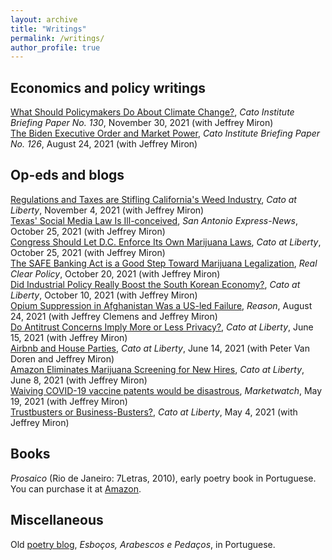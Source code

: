 ```yaml
---
layout: archive
title: "Writings"
permalink: /writings/
author_profile: true
---
```


## Economics and policy writings

[What Should Policymakers Do About Climate Change?](https://www.cato.org/briefing-paper/what-should-policymakers-do-about-climate-change), _Cato Institute Briefing Paper No. 130_, November 30, 2021 (with Jeffrey Miron) <br/>
[The Biden Executive Order and Market Power](https://www.cato.org/briefing-paper/biden-executive-order-market-power), _Cato Institute Briefing Paper No. 126_, August 24, 2021 (with Jeffrey Miron)

## Op-eds and blogs

[Regulations and Taxes are Stifling California's Weed Industry](https://www.cato.org/blog/regulation-taxes-are-stifling-californias-weed-industry), _Cato at Liberty_, November 4, 2021 (with Jeffrey Miron) <br/>
[Texas' Social Media Law Is Ill-conceived](https://www.expressnews.com/opinion/commentary/article/Commentary-Texas-social-media-law-is-16555284.php), _San Antonio Express-News_, October 25, 2021 (with Jeffrey Miron)<br/>
[Congress Should Let D.C. Enforce Its Own Marijuana Laws](https://www.cato.org/blog/congress-should-let-dc-enforce-its-own-marijuana-laws), _Cato at Liberty_, October 25, 2021 (with Jeffrey Miron) <br/>
[The SAFE Banking Act is a Good Step Toward Marijuana Legalization](https://www.realclearpolicy.com/articles/2021/10/20/the_safe_banking_act_is_a_good_step_toward_marijuana_legalization_799656.html), _Real Clear Policy_, October 20, 2021 (with Jeffrey Miron)<br/>
[Did Industrial Policy Really Boost the South Korean Economy?](https://www.cato.org/blog/did-industrial-policy-really-boost-south-korean-economy), _Cato at Liberty_, October 10, 2021 (with Jeffrey Miron)<br/>
[Opium Suppression in Afghanistan Was a US-led Failure](https://reason.com/2021/08/24/opium-suppression-in-afghanistan-was-a-us-led-failure/), _Reason_, August 24, 2021 (with Jeffrey Clemens and Jeffrey Miron)<br/>
[Do Antitrust Concerns Imply More or Less Privacy?](https://www.cato.org/blog/antitrust-or-against-privacy), _Cato at Liberty_, June 15, 2021 (with Jeffrey Miron)<br/>
[Airbnb and House Parties](https://www.cato.org/blog/airbnb-house-parties), _Cato at Liberty_, June 14, 2021 (with Peter Van Doren and Jeffrey Miron)<br/>
[Amazon Eliminates Marijuana Screening for New Hires](https://www.cato.org/blog/amazon-eliminates-marijuana-screening-new-employees), _Cato at Liberty_, June 8, 2021 (with Jeffrey Miron)<br/>
[Waiving COVID-19 vaccine patents would be disastrous](https://www.marketwatch.com/story/waiving-covid-19-vaccine-patents-would-be-disastrous-11621430167), _Marketwatch_, May 19, 2021 (with Jeffrey Miron)<br/>
[Trustbusters or Business-Busters?](https://www.cato.org/blog/trustbusters-or-business-busters), _Cato at Liberty_, May 4, 2021 (with Jeffrey Miron)

## Books

_Prosaico_ (Rio de Janeiro: 7Letras, 2010), early poetry book in Portuguese. You can purchase it at [Amazon](https://www.amazon.com/Prosaico-Pedro-Braga-Soares/dp/8575776908).

## Miscellaneous 

Old [poetry blog](http://pedrobsoares.blogspot.com/), _Esboços, Arabescos e Pedaços_, in Portuguese.
